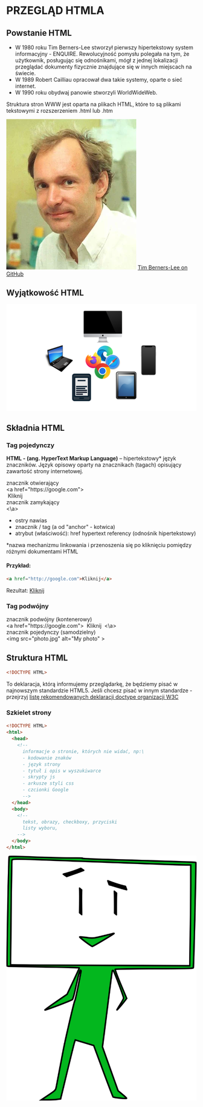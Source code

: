 # PRZEGLĄD HTMLA 
## Powstanie HTML

<div class="standardWrapper">
<div>
  <ul>
    <li>
      W 1980 roku Tim Berners-Lee stworzył pierwszy hipertekstowy system informacyjny - ENQUIRE. Rewolucyjność pomysłu polegała na tym, że użytkownik, posługując się odnośnikami, mógł z jednej lokalizacji przeglądać dokumenty fizycznie znajdujące się w innych miejscach na świecie. 
    </li>
    <li>
      W 1989 Robert Cailliau opracował dwa takie systemy, oparte o sieć internet. 
    </li>
    <li>
      W 1990 roku obydwaj panowie stworzyli WorldWideWeb.  
    </li>
  </ul>
  Struktura stron WWW jest oparta na plikach HTML, które to są plikami tekstowymi z rozszerzeniem .html lub .htm
</div>
<div>

  ![Tim Berners-Lee](./images/html_tim_berens_lee.webp)
  [Tim Berners-Lee on GitHub](https://github.com/timbl)
</div>
</div>

## Wyjątkowość HTML 
<!-- ![Devices compatibile with HTML](./images/html_devices.webp) -->
![Devices compatibile with HTML](./images/html_devices.svg)

## Składnia HTML
### Tag pojedynczy
**HTML - (ang. HyperText Markup Language)** – hipertekstowy* język znaczników.
Język opisowy oparty na znacznikach (tagach) opisujący zawartość strony internetowej.

<div class="exampleTagsContainer">
  <div class="exampleTag withUpperLabel">
    <div class="upperLabel">znacznik otwierający</div>
    <span style="color:var(--red);"><</span><span style="color:var(--blue);">a</span>
    <span style="color:var(--green);">href</span><span>=</span><span>"https://google.com"</span><span style="color:var(--red);">></span>
  </div>
  <div class="exampleTag">
    <span>&nbsp;Kliknij&nbsp;</span>
  </div>
  <div class="exampleTag withUpperLabel">
    <div class="upperLabel">znacznik zamykający</div>
    <span style="color:var(--red);">&lt;\</span><span style="color:var(--blue);">a</span><span style="color:var(--red);">></span>
  </div>
</div>

 - <span style="color:var(--red);">ostry nawias</span>
 - <span style="color:var(--blue);">znacznik / tag (a od "anchor" - kotwica)</span>
 - <span style="color:var(--green);">atrybut (właściwość): href hypertext referency (odnośnik hipertekstowy)</span>

*nazwa mechanizmu linkowania i przenoszenia się po kliknięciu pomiędzy różnymi dokumentami HTML

#### Przykład: 
```html
<a href="http://google.com">Kliknij</a>
```
Rezultat:
<a href="http://google.com">Kliknij</a>

### Tag podwójny
<div class="exampleTagsContainer">
  <div class="exampleTag withUpperLabel">
    <div class="upperLabel">znacznik podwójny (kontenerowy)</div>
    <span style="color:var(--red);"><</span><span style="color:var(--blue);">a</span>
    <span style="color:var(--green);">href</span><span>=</span><span>"https://google.com"</span><span style="color:var(--red);">></span>
    <span>&nbsp;Kliknij&nbsp;</span>
    <span style="color:var(--red);">&lt;\</span><span style="color:var(--blue);">a</span><span style="color:var(--red);">></span>
  </div>
</div>

<div class="exampleTagsContainer">
  <div class="exampleTag withUpperLabel">
    <div class="upperLabel">znacznik pojedynczy (samodzielny)</div>
    <span style="color:var(--red);"><</span><span style="color:var(--blue);">img</span>
    <span style="color:var(--green);">src</span><span>=</span><span>"photo.jpg"</span>
    <span style="color:var(--green);">alt</span><span>=</span><span>"My photo"</span>
    <span style="color:var(--red);">></span>
  </div>
</div>

## Struktura HTML
```html
<!DOCTYPE HTML>
```
To deklaracja, którą informujemy przeglądarkę, że będziemy pisać w najnowszym standardzie HTML5.
Jeśli chcesz pisać w innym standardze - przejrzyj 
[listę rekomendowanych deklaracji doctype organizacji W3C](https://www.w3.org/QA/2002/04/valid-dtd-list.html)

### Szkielet strony
<div class="standardWrapper">
  <div>

  ```html
  <!DOCTYPE HTML>
  <html>
    <head>
      <!-- 
        informacje o stronie, których nie widać, np:\
        - kodowanie znaków
        - język strony
        - tytuł i opis w wyszukiwarce
        - skrypty js 
        - arkusze styli css
        - czcionki Google 
        -->
    </head>
    <body>
      <!-- 
        tekst, obrazy, checkboxy, przyciski
        listy wyboru,
      -->
    </body>
  </html>
  ```
  </div>
  <div>

  ![Pan Cyfrowy](./images/html_mr_digital.svg)
  </div>
</div>

